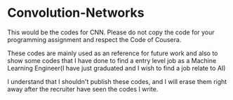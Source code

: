 # Convolution-Networks
This would be the codes for CNN. Please do not copy the code for your programming assignment and respect the Code of Cousera.

These codes are mainly used as an reference for future work and also to show some codes that I have done to find a entry level job as a Machine Learning Engineer(I have just graduated and I wish to find a job relate to AI)

I understand that I shouldn't publish these codes, and I will erase them right away after the recruiter have seen the codes I write.
